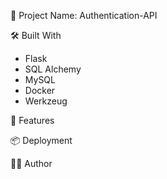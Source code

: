 📘 Project Name: Authentication-API 

🛠️ Built With
- Flask
- SQL Alchemy
- MySQL
- Docker
- Werkzeug

🚀 Features

📦 Deployment

👨‍💻 Author
